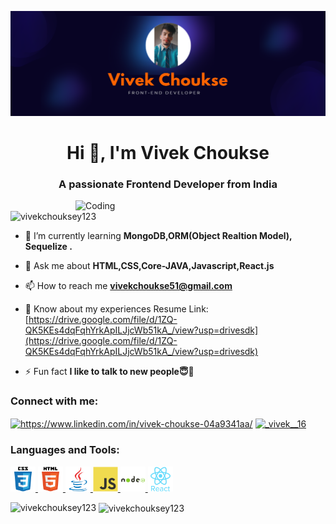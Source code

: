 ![logo](https://github.com/vivekchouksey123/vivekchouksey123/blob/main/vivek%20choukse.png)
<h1 align="center">Hi 👋, I'm Vivek Choukse</h1>
<h3 align="center">A passionate Frontend Developer from India</h3>
<img align="right" alt="Coding" width="400" src="https://media.tenor.com/2uyENRmiUt0AAAAC/coding.gif">

<p align="left"> <img src="https://komarev.com/ghpvc/?username=vivekchouksey123&label=Profile%20views&color=0e75b6&style=flat" alt="vivekchouksey123" /> </p>

- 🌱 I’m currently learning **MongoDB,ORM(Object Realtion Model), Sequelize .**

- 💬 Ask me about **HTML,CSS,Core-JAVA,Javascript,React.js**

- 📫 How to reach me **vivekchoukse51@gmail.com**

- 📄 Know about my experiences Resume Link: [https://drive.google.com/file/d/1ZQ-QK5KEs4dqFqhYrkApILJjcWb51kA_/view?usp=drivesdk](https://drive.google.com/file/d/1ZQ-QK5KEs4dqFqhYrkApILJjcWb51kA_/view?usp=drivesdk)

- ⚡ Fun fact **I like to talk to new people😇🤜**

<h3 align="left">Connect with me:</h3>
<p align="left">
<a href="https://www.linkedin.com/in/vivek-choukse51296p/" target="blank"><img align="center" src="https://raw.githubusercontent.com/rahuldkjain/github-profile-readme-generator/master/src/images/icons/Social/linked-in-alt.svg" alt="https://www.linkedin.com/in/vivek-choukse-04a9341aa/" height="30" width="40" /></a>
<a href="https://instagram.com/_vivek__16" target="blank"><img align="center" src="https://raw.githubusercontent.com/rahuldkjain/github-profile-readme-generator/master/src/images/icons/Social/instagram.svg" alt="_vivek__16" height="30" width="40" /></a>
</p>

<h3 align="left">Languages and Tools:</h3>
<p align="left"> <a href="https://www.w3schools.com/css/" target="_blank" rel="noreferrer"> <img src="https://raw.githubusercontent.com/devicons/devicon/master/icons/css3/css3-original-wordmark.svg" alt="css3" width="40" height="40"/> </a> <a href="https://www.w3.org/html/" target="_blank" rel="noreferrer"> <img src="https://raw.githubusercontent.com/devicons/devicon/master/icons/html5/html5-original-wordmark.svg" alt="html5" width="40" height="40"/> </a> <a href="https://www.java.com" target="_blank" rel="noreferrer"> <img src="https://raw.githubusercontent.com/devicons/devicon/master/icons/java/java-original.svg" alt="java" width="40" height="40"/> </a> <a href="https://developer.mozilla.org/en-US/docs/Web/JavaScript" target="_blank" rel="noreferrer"> <img src="https://raw.githubusercontent.com/devicons/devicon/master/icons/javascript/javascript-original.svg" alt="javascript" width="40" height="40"/> </a> <a href="https://nodejs.org" target="_blank" rel="noreferrer"> <img src="https://raw.githubusercontent.com/devicons/devicon/master/icons/nodejs/nodejs-original-wordmark.svg" alt="nodejs" width="40" height="40"/> </a> <a href="https://reactjs.org/" target="_blank" rel="noreferrer"> <img src="https://raw.githubusercontent.com/devicons/devicon/master/icons/react/react-original-wordmark.svg" alt="react" width="40" height="40"/> </a> </p>

<p><img align="left" src="https://github-readme-stats.vercel.app/api/top-langs?username=vivekchouksey123&show_icons=true&locale=en&layout=compact" alt="vivekchouksey123" /></p>

<p>&nbsp;<img align="center" src="https://github-readme-stats.vercel.app/api?username=vivekchouksey123&show_icons=true&locale=en" alt="vivekchouksey123" /></p>

